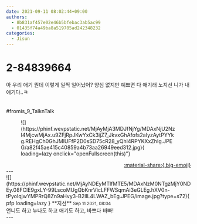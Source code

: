 ```yaml
---
date: 2021-09-11 08:02:44+09:00
authors:
  - 8b831af457e02e46b5bfebac3ab5ac99
  - 01435f74a49ba8a519705ad242348232
categories:
  - Jisun
---
```


# 2-84839664

<div class="post-container" markdown="1">
<div class="content-container md-sidebar__scrollwrap" markdown="1">

아 우리 애기 뭔데 이렇게 일찍 일어났어? 양심 없지만 예쁘면 다 애기래 노지선 니가 내 애기다..ㅋ<br><br><br>\#fromis_9_TalknTalk
<figure markdown="1">
![](https://phinf.wevpstatic.net/MjAyMjA3MDJfNjYg/MDAxNjU2NzI4MjcwMjAx.u9ZFjRpJKwYxCk3ijZ7_JkvxGhAfofs2aIyzAytPYYkg.REHgCh0GhJMlUFfP2D0sSD75cR28_yQhl4RPYKXxZhIg.JPEG/a82f45ae415c40859a4b73aa26949eed312.jpg){ loading=lazy onclick="openFullscreen(this)"}
</figure>


</div>
</div>

<div style="text-align: right;" markdown="1">
<a href="https://weverse.io/fromis9/fanpost/2-84839664" style="text-align: right;">:material-share:{.big-emoji}</a>
</div>
---

<div class="comments-container md-sidebar__scrollwrap" markdown="1">
<div class="comment" markdown="1">
<div class='id-container' markdown="1">
![](https://phinf.wevpstatic.net/MjAyNDEyMTlfMTE5/MDAxNzM0NTgzMjY0NDEy.08FClE9gxLY-99LscoMUgQbKnrVicLFFWSqmAi3eGLEg.hXV0n-tPyoIqjwYMPRrQ8Zn9aHvy3-B2llL4LWAZ_bEg.JPEG/image.jpg?type=s72){ pfp loading=lazy }
**<span class="artist">지선</span>** <small>Sep 11 2021, 08:04</small><br>
</div>
<div class='comment-body' markdown="1">
언니도 하고 누나도 하고 애기도 하고, 바쁘다 바빠!
</div>
</div>
</div>
---
